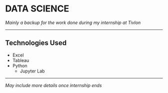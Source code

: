 # DATA SCIENCE
_Mainly a backup for the work done during my internship at Tivlon_

---

## Technologies Used
* Excel
* Tableau
* Python
    * Jupyter Lab

---

_May include more details once internship ends_